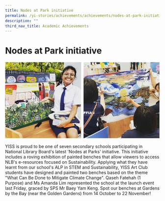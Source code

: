 ```yaml
---
title: Nodes at Park initiative
permalink: /yi-stories/achievements/achievements/nodes-at-park-initiative/
description: ""
third_nav_title: Academic Achievements
---
```

# **Nodes at Park initiative**

![](/images/academicachievement4.jpg)

YISS is proud to be one of seven secondary schools participating in National Library Board's latest 'Nodes at Parks' initiative. This initiative includes a roving exhibition of painted benches that allow viewers to access NLB's e-resources focused on Sustainability. Applying what they have learnt from our school's ALP in STEM and Sustainability, YISS Art Club students have designed and painted two benches based on the theme "What Can Be Done to Mitigate Climate Change". Qaseh Fatehah (1 Purpose) and Ms Amanda Lim represented the school at the launch event last Friday, graced by SPS Mr Baey Yam Keng. Spot our benches at Gardens by the Bay (near the Golden Gardens) from 14 October to 22 November!